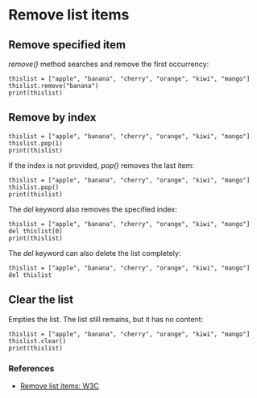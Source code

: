 # Remove list items

## Remove specified item
*remove()* method searches and remove the first occurrency:
```
thislist = ["apple", "banana", "cherry", "orange", "kiwi", "mango"]
thislist.remove("banana")
print(thislist)
```

## Remove by index

```
thislist = ["apple", "banana", "cherry", "orange", "kiwi", "mango"]
thislist.pop(1)
print(thislist)
```

If the index is not provided, *pop()* removes the last item:
```
thislist = ["apple", "banana", "cherry", "orange", "kiwi", "mango"]
thislist.pop()
print(thislist)
```

The *del* keyword also removes the specified index:
```
thislist = ["apple", "banana", "cherry", "orange", "kiwi", "mango"]
del thislist[0]
print(thislist)
```

The *del* keyword can also delete the list completely:
```
thislist = ["apple", "banana", "cherry", "orange", "kiwi", "mango"]
del thislist
```

## Clear the list
Empties the list. The list still remains, but it has no content:
```
thislist = ["apple", "banana", "cherry", "orange", "kiwi", "mango"]
thislist.clear()
print(thislist)
```

### References
- [Remove list items: W3C](https://www.w3schools.com/python/python_lists_remove.asp)
